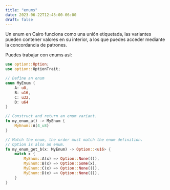 ```yaml
---
title: "enums"
date: 2023-06-22T12:45:00-06:00
draft: false
---
```


Un enum en Cairo funciona como una unión etiquetada, las variantes pueden contener valores en su interior, a los que puedes acceder mediante la concordancia de patrones.

Puedes trabajar con enums así:

```rust {.codebox}
use option::Option;
use option::OptionTrait;

// Define an enum
enum MyEnum {
    A: u8,
    B: u16,
    C: u32,
    D: u64
}

// Construct and return an enum variant.
fn my_enum_a() -> MyEnum {
    MyEnum::A(4_u8)
}

// Match the enum, the order must match the enum definition.
// Option is also an enum.
fn my_enum_get_b(x: MyEnum) -> Option::<u16> {
    match x {
        MyEnum::A(x) => Option::None(()),
        MyEnum::B(x) => Option::Some(x),
        MyEnum::C(x) => Option::None(()),
        MyEnum::D(x) => Option::None(()),
    }
}
```
